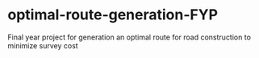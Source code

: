 # optimal-route-generation-FYP
Final year project for generation an optimal route for road construction to minimize survey cost

